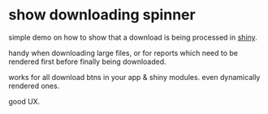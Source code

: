 # show downloading spinner

simple demo on how to show that a download is being processed
in [shiny](https://github.com/rstudio/shiny).

handy when downloading large files, or for reports which need to be
rendered first before finally being downloaded.

works for all download btns in your app & shiny modules. even
dynamically rendered ones.

good UX.
